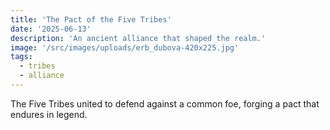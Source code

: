```yaml
---
title: 'The Pact of the Five Tribes'
date: '2025-06-13'
description: 'An ancient alliance that shaped the realm.'
image: '/src/images/uploads/erb_dubova-420x225.jpg'
tags:
  - tribes
  - alliance
---
```


The Five Tribes united to defend against a common foe, forging a pact that endures in legend.
